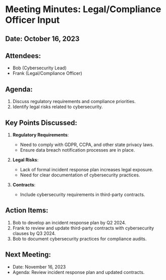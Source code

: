 # Meeting Minutes: Legal/Compliance Officer Input

## Date: October 16, 2023  
## Attendees:  
- Bob (Cybersecurity Lead)  
- Frank (Legal/Compliance Officer)  

## Agenda:  
1. Discuss regulatory requirements and compliance priorities.  
2. Identify legal risks related to cybersecurity.  

## Key Points Discussed:  
1. **Regulatory Requirements**:  
   - Need to comply with GDPR, CCPA, and other state privacy laws.  
   - Ensure data breach notification processes are in place.  

2. **Legal Risks**:  
   - Lack of formal incident response plan increases legal exposure.  
   - Need for clear documentation of cybersecurity practices.  

3. **Contracts**:  
   - Include cybersecurity requirements in third-party contracts.  

## Action Items:  
1. Bob to develop an incident response plan by Q2 2024.  
2. Frank to review and update third-party contracts with cybersecurity clauses by Q3 2024.  
3. Bob to document cybersecurity practices for compliance audits.  

## Next Meeting:  
- Date: November 16, 2023  
- Agenda: Review incident response plan and updated contracts.  
